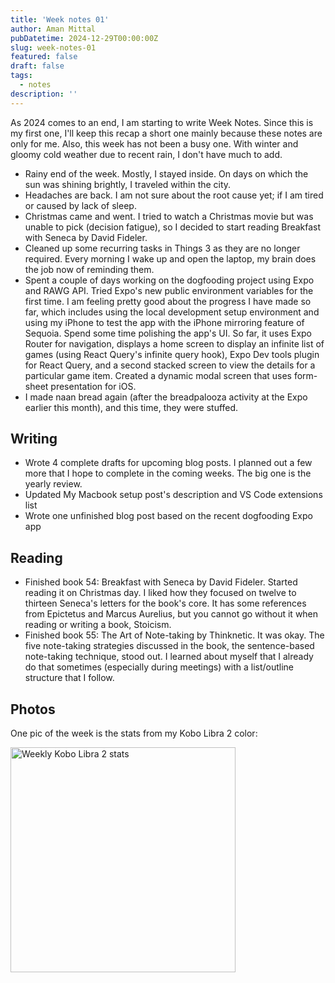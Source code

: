 ```yaml
---
title: 'Week notes 01'
author: Aman Mittal
pubDatetime: 2024-12-29T00:00:00Z
slug: week-notes-01
featured: false
draft: false
tags:
  - notes
description: ''
---
```


As 2024 comes to an end, I am starting to write Week Notes. Since this is my first one, I'll keep this recap a short one mainly because these notes are only for me. Also, this week has not been a busy one. With winter and gloomy cold weather due to recent rain, I don't have much to add.

- Rainy end of the week. Mostly, I stayed inside. On days on which the sun was shining brightly, I traveled within the city.
- Headaches are back. I am not sure about the root cause yet; if I am tired or caused by lack of sleep.
- Christmas came and went. I tried to watch a Christmas movie but was unable to pick (decision fatigue), so I decided to start reading Breakfast with Seneca by David Fideler.
- Cleaned up some recurring tasks in Things 3 as they are no longer required. Every morning I wake up and open the laptop, my brain does the job now of reminding them.
- Spent a couple of days working on the dogfooding project using Expo and RAWG API. Tried Expo's new public environment variables for the first time. I am feeling pretty good about the progress I have made so far, which includes using the local development setup environment and using my iPhone to test the app with the iPhone mirroring feature of Sequoia. Spend some time polishing the app's UI. So far, it uses Expo Router for navigation, displays a home screen to display an infinite list of games (using React Query's infinite query hook), Expo Dev tools plugin for React Query, and a second stacked screen to view the details for a particular game item. Created a dynamic modal screen that uses form-sheet presentation for iOS.
- I made naan bread again (after the breadpalooza activity at the Expo earlier this month), and this time, they were stuffed.

## Writing

- Wrote 4 complete drafts for upcoming blog posts. I planned out a few more that I hope to complete in the coming weeks. The big one is the yearly review.
- Updated My Macbook setup post's description and VS Code extensions list
- Wrote one unfinished blog post based on the recent dogfooding Expo app

## Reading

- Finished book 54: Breakfast with Seneca by David Fideler. Started reading it on Christmas day. I liked how they focused on twelve to thirteen Seneca's letters for the book's core. It has some references from Epictetus and Marcus Aurelius, but you cannot go without it when reading or writing a book, Stoicism.
- Finished book 55: The Art of Note-taking by Thinknetic. It was okay. The five note-taking strategies discussed in the book, the sentence-based note-taking technique, stood out. I learned about myself that I already do that sometimes (especially during meetings) with a list/outline structure that I follow.

## Photos

One pic of the week is the stats from my Kobo Libra 2 color:

<img src="/images/week-notes/01.jpeg" alt="Weekly Kobo Libra 2 stats" width="360">
